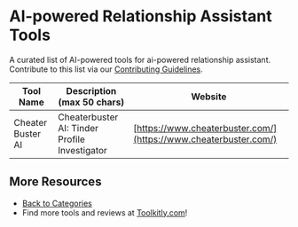 # AI-powered Relationship Assistant Tools

A curated list of AI-powered tools for ai-powered relationship assistant. Contribute to this list via our [Contributing Guidelines](../CONTRIBUTING.md).

| Tool Name | Description (max 50 chars) | Website |
|-----------|----------------------------|---------|
| Cheater Buster AI | Cheaterbuster AI: Tinder Profile Investigator | [https://www.cheaterbuster.com/](https://www.cheaterbuster.com/) |

## More Resources
- [Back to Categories](https://github.com/ToolkitlyAI/awesome-ai-tools/blob/master/README.md)
- Find more tools and reviews at [Toolkitly.com](https://toolkitly.com)!
